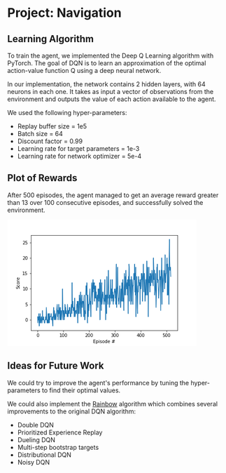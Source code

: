 # Project: Navigation

## Learning Algorithm

To train the agent, we implemented the Deep Q Learning algorithm with PyTorch. The goal of DQN is to learn an approximation of the optimal action-value function Q using a deep neural network.

In our implementation, the network contains 2 hidden layers, with 64 neurons in each one. It takes as input a vector of observations from the environment and outputs the value of each action available to the agent.

We used the following hyper-parameters:

- Replay buffer size = 1e5
- Batch size = 64
- Discount factor = 0.99
- Learning rate for target parameters = 1e-3
- Learning rate for network optimizer = 5e-4

## Plot of Rewards

After 500 episodes, the agent managed to get an average reward greater than 13 over 100 consecutive episodes, and successfully solved the environment.

![rewards](rewards.png)

## Ideas for Future Work

We could try to improve the agent's performance by tuning the hyper-parameters to find their optimal values.

We could also implement the [Rainbow](https://arxiv.org/abs/1710.02298) algorithm which combines several improvements to the original DQN algorithm:

- Double DQN
- Prioritized Experience Replay
- Dueling DQN
- Multi-step bootstrap targets
- Distributional DQN
- Noisy DQN